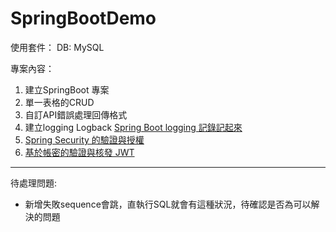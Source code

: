 # SpringBootDemo

使用套件：
DB: MySQL

專案內容：
1. 建立SpringBoot 專案
2. 單一表格的CRUD
3. 自訂API錯誤處理回傳格式
4. 建立logging Logback [Spring Boot logging 記錄記起來](https://ithelp.ithome.com.tw/articles/10248974)
5. [Spring Security 的驗證與授權](https://chikuwa-tech-study.blogspot.com/2021/06/spring-boot-security-authentication-and-authorization.html)
6. [基於帳密的驗證與核發 JWT](https://chikuwa-tech-study.blogspot.com/2021/06/spring-boot-username-password-authentication-and-jwt.html)

---
待處理問題:
* 新增失敗sequence會跳，直執行SQL就會有這種狀況，待確認是否為可以解決的問題
